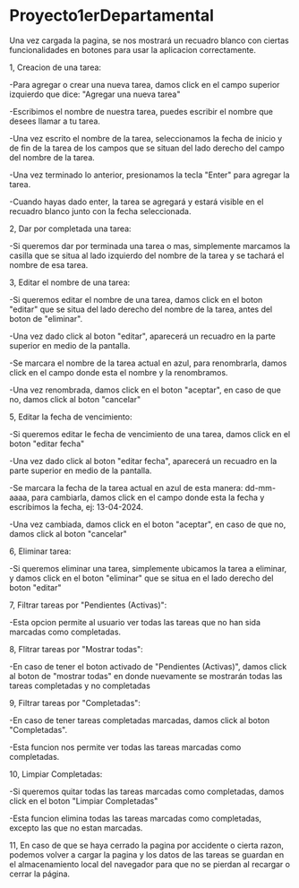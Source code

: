 # Proyecto1erDepartamental

Una vez cargada la pagina, se nos mostrará un recuadro blanco con ciertas funcionalidades en botones para usar la aplicacion correctamente.

1, Creacion de una tarea:

-Para agregar o crear una nueva tarea, damos click en el campo superior izquierdo que dice: "Agregar una nueva tarea"

-Escribimos el nombre de nuestra tarea, puedes escribir el nombre que desees llamar a tu tarea.

-Una vez escrito el nombre de la tarea, seleccionamos la fecha de inicio y de fin de la tarea de los campos que se situan del lado derecho del campo del nombre de la tarea.

-Una vez terminado lo anterior, presionamos la tecla "Enter" para agregar la tarea.

-Cuando hayas dado enter, la tarea se agregará y estará visible en el recuadro blanco junto con la fecha seleccionada.

2, Dar por completada una tarea:

-Si queremos dar por terminada una tarea o mas, simplemente marcamos la casilla que se situa al lado izquierdo del nombre de la tarea y se tachará el nombre de esa tarea.

3, Editar el nombre de una tarea:

-Si queremos editar el nombre de una tarea, damos click en el boton "editar" que se situa del lado derecho del nombre de la tarea, antes del boton de "eliminar".

-Una vez dado click al boton "editar", aparecerá un recuadro en la parte superior en medio de la pantalla.

-Se marcara el nombre de la tarea actual en azul, para renombrarla, damos click en el campo donde esta el nombre y la renombramos.

-Una vez renombrada, damos click en el boton "aceptar", en caso de que no, damos click al boton "cancelar"

5, Editar la fecha de vencimiento:

-Si queremos editar le fecha de vencimiento de una tarea, damos click en el boton "editar fecha"

-Una vez dado click al boton "editar fecha", aparecerá un recuadro en la parte superior en medio de la pantalla.

-Se marcara la fecha de la tarea actual en azul de esta manera: dd-mm-aaaa, para cambiarla, damos click en el campo donde esta la fecha y escribimos la fecha, ej: 13-04-2024.

-Una vez cambiada, damos click en el boton "aceptar", en caso de que no, damos click al boton "cancelar"

6, Eliminar tarea:

-Si queremos eliminar una tarea, simplemente ubicamos la tarea a eliminar, y damos click en el boton "eliminar" que se situa en el lado derecho del boton "editar"

7, Filtrar tareas por "Pendientes (Activas)":

-Esta opcion permite al usuario ver todas las tareas que no han sida marcadas como completadas.

8, Flitrar tareas por "Mostrar todas":

-En caso de tener el boton activado de "Pendientes (Activas)", damos click al boton de "mostrar todas" en donde nuevamente se mostrarán todas las tareas completadas y no completadas

9, Filtrar tareas por "Completadas":

-En caso de tener tareas completadas marcadas, damos click al boton "Completadas".

-Esta funcion nos permite ver todas las tareas marcadas como completadas.

10, Limpiar Completadas:

-Si queremos quitar todas las tareas marcadas como completadas, damos click en el boton "Limpiar Completadas"

-Esta funcion elimina todas las tareas marcadas como completadas, excepto las que no estan marcadas.

11, En caso de que se haya cerrado la pagina por accidente o cierta razon, podemos volver a cargar la pagina y los datos de las tareas se guardan en el almacenamiento local del navegador para que no se pierdan al recargar o cerrar la página.
